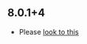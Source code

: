 ## 8.0.1+4

- Please [look to this](https://dooboolab.github.io/flutter_sound/book/CHANGELOG.html)

